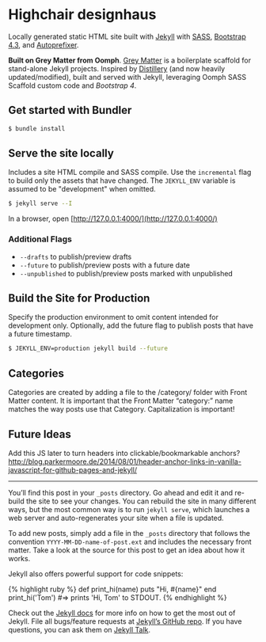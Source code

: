 Highchair designhaus
====================

Locally generated static HTML site built with [Jekyll](https://jekyllrb.com/) with [SASS](https://sass-lang.com/), [Bootstrap 4.3](https://getbootstrap.com/docs/4.3/getting-started/introduction/), and [Autoprefixer](https://github.com/vwochnik/jekyll-autoprefixer).

**Built on Grey Matter from Oomph**. [Grey Matter](https://github.com/oomphinc/oomph-grey-matter) is a boilerplate scaffold for stand-alone Jekyll projects. Inspired by [Distillery](https://github.com/thinkshout/distillery/tree/master/) (and now heavily updated/modified), built and served with Jekyll, leveraging Oomph SASS Scaffold custom code and *Bootstrap 4*.


## Get started with Bundler

```bash
$ bundle install
```

## Serve the site locally

Includes a site HTML compile and SASS compile. Use the `incremental` flag to build 
only the assets that have changed. The `JEKYLL_ENV` variable is assumed to be 
"development" when omitted. 

```bash
$ jekyll serve --I
```

In a browser, open [http://127.0.0.1:4000/](http://127.0.0.1:4000/)

### Additional Flags

+ `--drafts` to publish/preview drafts
+ `--future` to publish/preview posts with a future date
+ `--unpublished` to publish/preview posts marked with unpublished


## Build the Site for Production

Specify the production environment to omit content intended for development only. 
Optionally, add the future flag to publish posts that have a future timestamp. 

```bash
$ JEKYLL_ENV=production jekyll build --future
```


## Categories

Categories are created by adding a file to the /category/ folder with Front Matter content. 
It is important that the Front Matter “category:” name matches the way posts use that Category. 
Capitalization is important! 


## Future Ideas

Add this JS later to turn headers into clickable/bookmarkable anchors?
http://blog.parkermoore.de/2014/08/01/header-anchor-links-in-vanilla-javascript-for-github-pages-and-jekyll/


* * *


You’ll find this post in your `_posts` directory. Go ahead and edit it and re-build the site to see your changes. You can rebuild the site in many different ways, but the most common way is to run `jekyll serve`, which launches a web server and auto-regenerates your site when a file is updated.

To add new posts, simply add a file in the `_posts` directory that follows the convention `YYYY-MM-DD-name-of-post.ext` and includes the necessary front matter. Take a look at the source for this post to get an idea about how it works.

Jekyll also offers powerful support for code snippets:

{% highlight ruby %}
def print_hi(name)
  puts "Hi, #{name}"
end
print_hi('Tom')
#=> prints 'Hi, Tom' to STDOUT.
{% endhighlight %}

Check out the [Jekyll docs][jekyll-docs] for more info on how to get the most out of Jekyll. File all bugs/feature requests at [Jekyll’s GitHub repo][jekyll-gh]. If you have questions, you can ask them on [Jekyll Talk][jekyll-talk].

[jekyll-docs]: https://jekyllrb.com/docs/home
[jekyll-gh]:   https://github.com/jekyll/jekyll
[jekyll-talk]: https://talk.jekyllrb.com/